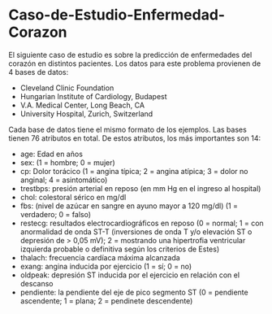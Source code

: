 # Caso-de-Estudio-Enfermedad-Corazon

El siguiente caso de estudio es sobre la predicción de enfermedades del corazón en distintos pacientes. Los datos para este problema provienen de 4 bases de datos:

<ul>
  <li>Cleveland Clinic Foundation</li>
  <li>Hungarian Institute of Cardiology, Budapest</li>
  <li>V.A. Medical Center, Long Beach, CA</li>
  <li>University Hospital, Zurich, Switzerland</li>
</ul>

Cada base de datos tiene el mismo formato de los ejemplos. Las bases tienen 76 atributos en total. De estos atributos, los más importantes son 14:

<ul>
  <li>age: Edad en años</li>
  <li>sex: (1 = hombre; 0 = mujer)</li>
  <li>cp: Dolor torácico (1 = angina típica; 2 = angina atípica; 3 = dolor no anginal; 4 = asintomático)</li>
  <li>trestbps: presión arterial en reposo (en mm Hg en el ingreso al hospital)</li>
  <li>chol: colestoral sérico en mg/dl</li>
  <li>fbs: (nivel de azúcar en sangre en ayuno mayor a 120 mg/dl) (1 = verdadero; 0 = falso)
  <li>restecg: resultados electrocardiográficos en reposo (0 = normal; 1 = con anormalidad de onda ST-T (inversiones de onda T y/o elevación ST o depresión de > 0,05 mV); 2 = mostrando una hipertrofia ventricular izquierda probable o definitiva según los criterios de Estes)</li>
  <li>thalach: frecuencia cardíaca máxima alcanzada</li>
  <li>exang: angina inducida por ejercicio (1 = sí; 0 = no)</li>
  <li>oldpeak: depresión ST inducida por el ejercicio en relación con el descanso</li>
  <li>pendiente: la pendiente del eje de pico segmento ST (0 = pendiente ascendente; 1 = plana; 2 = pendinete descendente)</li>
</ul>


